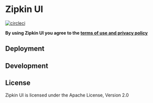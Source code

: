 # Zipkin UI

[![circleci](https://circleci.com/gh/msindwan/zipkin-ui.svg?style=shield&circle-token=:circle-token)](https://circleci.com/gh/msindwan/zipkin-ui)

**By using Zipkin UI you agree to the [terms of use and privacy policy](
    https://github.com/msindwan/sherlock/wiki/Terms-of-Use-and-Privacy-Policy)**

## Deployment

## Development

## License

Zipkin UI is licensed under the Apache License, Version 2.0
